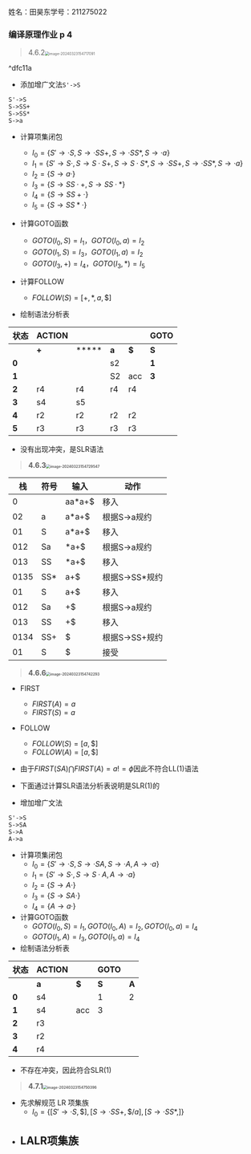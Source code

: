 姓名：田昊东学号：211275022

### 编译原理作业 p 4

> 4.6.2<img src="https://thdlrt.oss-cn-beijing.aliyuncs.com/image-20240323154717091.png" alt="image-20240323154717091" style="zoom:50%;" />

^dfc11a

- 添加增广文法`S'->S`

```
S'->S
S->SS+
S->SS*
S->a
```

- 计算项集闭包
  - $I_0=\{S'\to ·S,S\to ·SS+,S\to ·SS*,S\to ·a\}$
  - $I_1=\{S'\to S·,S\to S·S+,S\to S·S*,S\to ·SS+,S\to ·SS*,S\to ·a\}$
  - $I_2=\{S\to a·\}$
  - $I_3=\{S\to SS·+,S\to SS·*\}$
  - $I_4=\{S\to SS+·\}$
  - $I_5=\{S\to SS*·\}$

- 计算GOTO函数
  - $GOTO(I_0,S)=I_1$，$GOTO(I_0,a)=I_2$
  - $GOTO(I_1,S)=I_3$，$GOTO(I_1,a)=I_2$
  - $GOTO(I_3,+)=I_4$，$GOTO(I_3,*)=I_5$

- 计算FOLLOW
  - $FOLLOW(S)=[+,*,a,\$]$

- 绘制语法分析表

| **状态** | **ACTION** |       |       |       | **GOTO** |
| -------- | ---------- | ----- | ----- | ----- | -------- |
|          | **+**      | ***** | **a** | **$** | **S**    |
| **0**    |            |       | s2    |       | **1**    |
| **1**    |            |       | S2    | acc   | **3**    |
| **2**    | r4         | r4    | r4    | r4    |          |
| **3**    | s4         | s5    |       |       |          |
| **4**    | r2         | r2    | r2    | r2    |          |
| **5**    | r3         | r3    | r3    | r3    |          |

- 没有出现冲突，是SLR语法



> **4.6.3<img src="https://thdlrt.oss-cn-beijing.aliyuncs.com/image-20240323154729547.png" alt="image-20240323154729547" style="zoom:50%;" />**

| 栈   | 符号 | 输入   | 动作           |
| ---- | ---- | ------ | -------------- |
| 0    |      | aa*a+$ | 移入           |
| 02   | a    | a*a+$  | 根据S->a规约   |
| 01   | S    | a*a+$  | 移入           |
| 012  | Sa   | *a+$   | 根据S->a规约   |
| 013  | SS   | *a+$   | 移入           |
| 0135 | SS*  | a+$    | 根据S->SS*规约 |
| 01   | S    | a+$    | 移入           |
| 012  | Sa   | +$     | 根据S->a规约   |
| 013  | SS   | +$     | 移入           |
| 0134 | SS+  | $      | 根据S->SS+规约 |
| 01   | S    | $      | 接受           |



> **4.6.6<img src="https://thdlrt.oss-cn-beijing.aliyuncs.com/image-20240323154742293.png" alt="image-20240323154742293" style="zoom:50%;" />**

- FIRST
  - $FIRST(A)=a$
  - $FIRST(S)=a$

- FOLLOW
  - $FOLLOW(S)=[a,\$]$
  - $FOLLOW(A)=[a,\$]$


- 由于$FIRST(SA)\bigcap FIRST(A)=a!=\phi$因此不符合LL(1)语法
- 下面通过计算SLR语法分析表说明是SLR(1)的

- 增加增广文法

```
S'->S
S->SA
S->A
A->a
```

- 计算项集闭包
  - $I_0=\{S'\to ·S,S\to ·SA,S\to ·A,A\to ·a\}$
  - $I_1=\{S'\to S·,S\to S·A,A\to ·a\}$
  - $I_2=\{S\to A·\}$
  - $I_3=\{S\to SA·\}$
  - $I_4=\{A\to a·\}$
- 计算GOTO函数
  - $GOTO(I_0,S)=I_1,GOTO(I_0,A)=I_2,GOTO(I_0,a)=I_4$
  - $GOTO(I_1,A)=I_3,GOTO(I_1,a)=I_4$
- 绘制语法分析表

| **状态** | **ACTION** |       | GOTO  |       |
| -------- | ---------- | ----- | ----- | ----- |
|          | **a**      | **$** | **S** | **A** |
| **0**    | s4         |       | 1     | 2     |
| **1**    | s4         | acc   | 3     |       |
| **2**    | r3         |       |       |       |
| **3**    | r2         |       |       |       |
| **4**    | r4         |       |       |       |

- 不存在冲突，因此符合SLR(1)



> **4.7.1<img src="https://thdlrt.oss-cn-beijing.aliyuncs.com/image-20240323154750396.png" alt="image-20240323154750396" style="zoom:50%;" />**

- 先求解规范 LR 项集族
  - $I_0=\{[S'\to ·S,\$],[S\to ·SS+,\$/a],[S\to·SS*,]\}$
- LALR项集族
  - 
